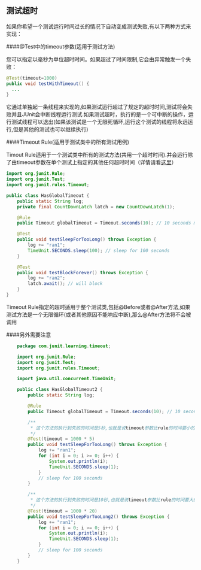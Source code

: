 测试超时
------

如果你希望一个测试运行时间过长的情况下自动变成测试失败,有以下两种方式来实现：

####@Test中的timeout参数(适用于测试方法)

您可以指定以毫秒为单位超时时间。如果超过了时间限制,它会由异常触发一个失败：
```java
@Test(timeout=1000)
public void testWithTimeout() {
  ...
}
```

它通过单独起一条线程来实现的,如果测试运行超过了规定的超时时间,测试将会失败并且JUnit会中断线程运行测试.如果测试超时，执行的是一个可中断的操作，运行测试线程可以退出(如果该测试是一个无限死循环,运行这个测试的线程将永远运行,但是其他的测试也可以继续执行)

####Timeout Rule(适用于测试类中的所有测试用例)

Timout Rule适用于一个测试类中所有的测试方法(共用一个超时时间).并会运行除了由timeout参数在单个测试上指定的其他任何超时时间（详情请看[这里](https://github.com/junit-team/junit/issues/1126)）
```java
import org.junit.Rule;
import org.junit.Test;
import org.junit.rules.Timeout;

public class HasGlobalTimeout {
    public static String log;
    private final CountDownLatch latch = new CountDownLatch(1);

    @Rule
    public Timeout globalTimeout = Timeout.seconds(10); // 10 seconds max per method tested

    @Test
    public void testSleepForTooLong() throws Exception {
        log += "ran1";
        TimeUnit.SECONDS.sleep(100); // sleep for 100 seconds
    }

    @Test
    public void testBlockForever() throws Exception {
        log += "ran2";
        latch.await(); // will block
    }
}
```
Timeout Rule指定的超时适用于整个测试类,包括@Before或者@After方法,如果测试方法是一个无限循环(或者其他原因不能响应中断),那么@After方法将不会被调用

####另外需要注意
```java
    package com.junit.learning.timeout;

    import org.junit.Rule;
    import org.junit.Test;
    import org.junit.rules.Timeout;

    import java.util.concurrent.TimeUnit;

    public class HasGlobalTimeout2 {
        public static String log;

        @Rule
        public Timeout globalTimeout = Timeout.seconds(10); // 10 seconds max per method tested

        /**
         * 这个方法的执行到失败的时间是5秒,也就是说timeout参数比rule的时间要小的话覆盖rule的时间
         */
        @Test(timeout = 1000 * 5)
        public void testSleepForTooLong() throws Exception {
            log += "ran1";
            for (int i = 0; i >= 0; i++) {
                System.out.println(i);
                TimeUnit.SECONDS.sleep(1);
            }
            // sleep for 100 seconds
        }

        /**
         * 这个方法的执行到失败的时间是10秒,也就是说timeout参数比rule的时间要大的话没法覆盖rule
         */
        @Test(timeout = 1000 * 20)
        public void testSleepForTooLong2() throws Exception {
            log += "ran1";
            for (int i = 0; i >= 0; i++) {
                System.out.println(i);
                TimeUnit.SECONDS.sleep(1);
            }
            // sleep for 100 seconds
        }
    }

```
